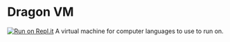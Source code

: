 # Dragon VM
[![Run on Repl.it](https://repl.it/badge/github/lochnessdragon/DragonVM)](https://repl.it/github/lochnessdragon/DragonVM)
A virtual machine for computer languages to use to run on.